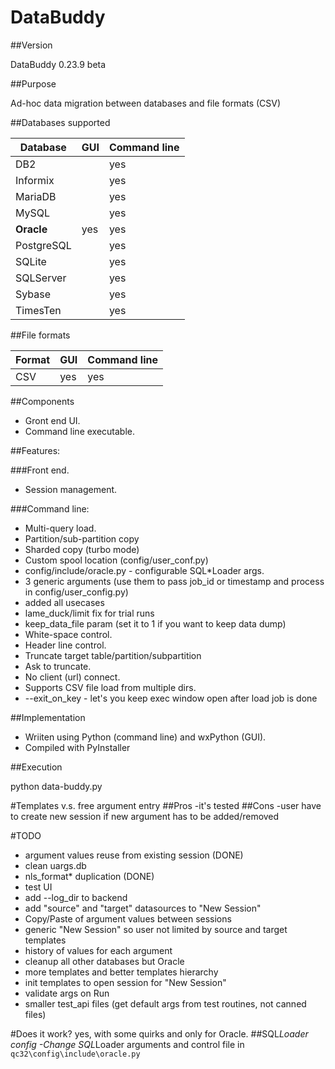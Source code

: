 # DataBuddy
##Version

DataBuddy 0.23.9 beta

##Purpose

Ad-hoc data migration between databases and file formats (CSV)

##Databases supported

Database | GUI | Command line
---------|---- | -------------
DB2      |  | yes
Informix |  | yes
MariaDB    |  | yes
MySQL    |  | yes
**Oracle**   | yes | yes
PostgreSQL|  | yes
SQLite|  | yes
SQLServer|   | yes
Sybase   |  | yes
TimesTen|  | yes


##File formats

Format | GUI | Command line
---------|---- | -------------
CSV   | yes | yes


##Components
- Gront end UI.
- Command line executable.
  
##Features:

###Front end.

- Session management.

###Command line:
- Multi-query load.
- Partition/sub-partition copy
- Sharded copy (turbo mode)
- Custom spool location (config/user_conf.py)
- config/include/oracle.py - configurable SQL*Loader args.
- 3 generic arguments (use them to pass job_id or timestamp and process in config/user_config.py)
- added all usecases
- lame_duck/limit fix for trial runs
- keep_data_file param (set it to 1 if you want to keep data dump)
- White-space control.
- Header line control.
- Truncate target table/partition/subpartition
- Ask to truncate.
- No client (url) connect.
- Supports CSV file load from multiple dirs.
- --exit_on_key - let's you keep exec window open after load job is done

##Implementation

- Wriiten using Python (command line) and wxPython (GUI).
- Compiled with PyInstaller
 
##Execution

python data-buddy.py

#Templates v.s. free argument entry
##Pros
-it's tested
##Cons
-user have to create new session if new argument has to be added/removed

#TODO
- argument values reuse from existing session (DONE)
- clean uargs.db
- nls_format* duplication (DONE)
- test UI
- add --log_dir to backend
- add "source" and "target" datasources to "New Session"
- Copy/Paste of argument values between sessions
- generic "New Session" so user not limited by source and target templates
- history of values for each argument
- cleanup all other databases but Oracle
- more templates and better templates hierarchy
- init templates to open session for "New Session"
- validate args on Run
- smaller test_api files (get default args from test routines, not canned files)

#Does it work?
yes, with some quirks and only for Oracle. 
##SQL*Loader config
-Change SQL*Loader arguments and control file in ```qc32\config\include\oracle.py```
